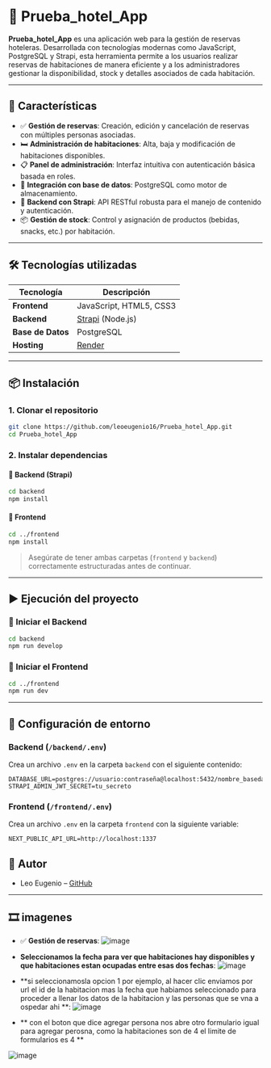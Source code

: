 # 🏨 Prueba_hotel_App

**Prueba_hotel_App** es una aplicación web para la gestión de reservas hoteleras. Desarrollada con tecnologías modernas como JavaScript, PostgreSQL y Strapi, esta herramienta permite a los usuarios realizar reservas de habitaciones de manera eficiente y a los administradores gestionar la disponibilidad, stock y detalles asociados de cada habitación.

---

## 🚀 Características

- ✅ **Gestión de reservas**: Creación, edición y cancelación de reservas con múltiples personas asociadas.
- 🛏️ **Administración de habitaciones**: Alta, baja y modificación de habitaciones disponibles.
- 📋 **Panel de administración**: Interfaz intuitiva con autenticación básica basada en roles.
- 💾 **Integración con base de datos**: PostgreSQL como motor de almacenamiento.
- 🧠 **Backend con Strapi**: API RESTful robusta para el manejo de contenido y autenticación.
- 📦 **Gestión de stock**: Control y asignación de productos (bebidas, snacks, etc.) por habitación.

---

## 🛠️ Tecnologías utilizadas

| Tecnología | Descripción |
|-----------|-------------|
| **Frontend** | JavaScript, HTML5, CSS3 |
| **Backend** | [Strapi](https://strapi.io/) (Node.js) |
| **Base de Datos** | PostgreSQL |
| **Hosting** | [Render](https://render.com/) |

---

## 📦 Instalación

### 1. Clonar el repositorio

```bash
git clone https://github.com/leoeugenio16/Prueba_hotel_App.git
cd Prueba_hotel_App
```

### 2. Instalar dependencias

#### 🔹 Backend (Strapi)

```bash
cd backend
npm install
```

#### 🔹 Frontend

```bash
cd ../frontend
npm install
```

> Asegúrate de tener ambas carpetas (`frontend` y `backend`) correctamente estructuradas antes de continuar.

---

## ▶️ Ejecución del proyecto

### 🔹 Iniciar el Backend

```bash
cd backend
npm run develop
```

### 🔹 Iniciar el Frontend

```bash
cd ../frontend
npm run dev
```

---

## 🔐 Configuración de entorno

### Backend (`/backend/.env`)

Crea un archivo `.env` en la carpeta `backend` con el siguiente contenido:

```env
DATABASE_URL=postgres://usuario:contraseña@localhost:5432/nombre_basedatos
STRAPI_ADMIN_JWT_SECRET=tu_secreto
```

### Frontend (`/frontend/.env`)

Crea un archivo `.env` en la carpeta `frontend` con la siguiente variable:

```env
NEXT_PUBLIC_API_URL=http://localhost:1337
```

## 🤝 Autor

- Leo Eugenio – [GitHub](https://github.com/leoeugenio16)

---


## 🎞️ imagenes

- ✅ **Gestión de reservas**:
![image](https://github.com/user-attachments/assets/7845f708-c240-4f50-882a-fabd7b700753)

-  **Seleccionamos la fecha para ver que habitaciones hay disponibles y que habitaciones estan ocupadas entre esas dos fechas**:
![image](https://github.com/user-attachments/assets/6acf17be-b715-4c51-8d6e-9be3185f3268)

-  **si seleccionamosla opcion 1 por ejemplo, al hacer clic enviamos por url el id de la habitacion mas la fecha que habiamos seleccionado para proceder a llenar los datos de la habitacion y las personas que se vna a ospedar ahi **:
![image](https://github.com/user-attachments/assets/557fbb8d-3591-46d7-8936-8a2911d3f3b1)

- ** con el boton que dice agregar persona nos abre otro formulario igual para agregar perosna, como la habitaciones son de 4 el limite de formularios es 4 **

![image](https://github.com/user-attachments/assets/a73034ed-e309-48d7-aec6-39a441cb6751)








